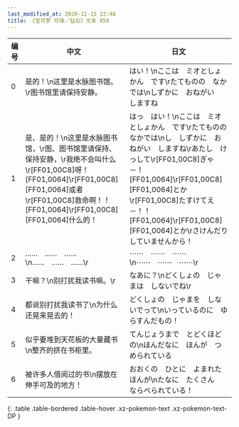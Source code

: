 ```yaml
---
last_modified_at: 2020-12-15 22:48
title: 《宝可梦 珍珠／钻石》文本 050
---
```

| 编号 | 中文 | 日文 |
| ---- | ---- | ---- |
| 0 | 是的！\n这里是水脉图书馆。\r图书馆里请保持安静。 | はい！\nここは　ミオとしょかん　です\rたてものの　なかでは\nしずかに　おねがい　しますね |
| 1 | 是、是的！\n这里是水脉图书馆，\r图、图书馆里请保持、保持安静，\r我绝不会叫什么\r[FF01,00C8]呀！[FF01,0064]\r[FF01,00C8][FF01,0064]或者\r[FF01,00C8]救命啊！！[FF01,0064]\r[FF01,00C8][FF01,0064]什么的！ | はっ　はい！\nここは　ミオとしょかん　です\rたてものの　なかでは\nし　しずかに　おねがい　しますね\rあたし　けっして\r[FF01,00C8]ぎゃ－！[FF01,0064]\r[FF01,00C8][FF01,0064]とか\r[FF01,00C8]たすけてえ－！！[FF01,0064]\r[FF01,00C8][FF01,0064]とか\rさけんだり　していませんから！ |
| 2 | ……　……　……\n……　……　……\r | ⋯⋯　⋯⋯　⋯⋯\n⋯⋯　⋯⋯　⋯⋯\r |
| 3 | 干嘛？\n别打扰我读书嘛。\r | なあに？\nどくしょの　じゃまは　しないでね\r |
| 4 | 都说别打扰我读书了\n为什么还晃来晃去的！ | どくしょの　じゃまを　しないでって\nいっているのに　ゆらすんだもの！ |
| 5 | 似乎要堆到天花板的大量藏书\n整齐的挤在书柜里。 | てんじょうまで　とどくほどの\nほんだなに　ほんが　つめられている |
| 6 | 被许多人借阅过的书\n摆放在伸手可及的地方！ | おおくの　ひとに　よまれた　ほんが\nたなに　たくさん　ならべられている！ |
{: .table .table-bordered .table-hover .xz-pokemon-text .xz-pokemon-text-DP }